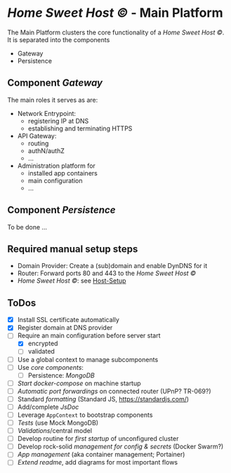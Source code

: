 # _Home Sweet Host &copy;_ - Main Platform

The Main Platform clusters the core functionality of a _Home Sweet Host &copy;_. It is separated into the components

- Gateway
- Persistence

## Component _Gateway_

The main roles it serves as are:

- Network Entrypoint:
  - registering IP at DNS
  - establishing and terminating HTTPS
- API Gateway:
  - routing
  - authN/authZ
  - ...
- Administration platform for
  - installed app containers
  - main configuration
  - ...

## Component _Persistence_

To be done ...

## Required manual setup steps

- Domain Provider: Create a (sub)domain and enable DynDNS for it
- Router: Forward ports 80 and 443 to the _Home Sweet Host &copy;_
- _Home Sweet Host &copy;_: see [Host-Setup](./host/README.md)


<!--
Example mermaid sequence diagram

see https://mermaidjs.github.io/sequenceDiagram.html

```mermaid
sequenceDiagram
    participant User
    participant Client
    participant AppBackend
    participant AuthBackend

    User->>Client: action
    Client->>AppBackend: BackendCall (not authenticated)
    activate AppBackend
    AppBackend->>AppBackend: Check Authentication
    AppBackend->>Client: Response: not authenticated
    deactivate AppBackend
    Client->>User: Display login form

    Note over A,J: A typical interaction
    J->>A: Great!
    deactivate J
```
-->

## ToDos

- [x] Install SSL certificate automatically
- [x] Register domain at DNS provider
- [ ] Require an main configuration before server start
  - [x] encrypted
  - [ ] validated
- [ ] Use a global context to manage subcomponents
- [ ] Use _core components_:
  - [ ] Persistence: _MongoDB_
- [ ] _Start docker-compose_ on machine startup
- [ ] _Automatic port forwardings_ on connected router (UPnP? TR-069?)
- [ ] Standard _formatting_ (Standard JS, https://standardjs.com/)
- [ ] Add/complete _JsDoc_
- [ ] Leverage `AppContext` to bootstrap components
- [ ] _Tests_ (use Mock MongoDB)
- [ ] _Validations_/central model
- [ ] Develop routine for _first startup_ of unconfigured cluster
- [ ] Develop rock-solid _management for config & secrets_ (Docker Swarm?)
- [ ] _App management_ (aka container management; Portainer)
- [ ] _Extend readme_, add diagrams for most important flows